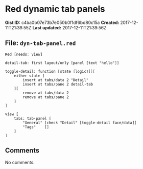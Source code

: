 # Red dynamic tab panels

**Gist ID:** c4ba0b07e73b7e050b0f1df6bd80c15a
**Created:** 2017-12-11T21:39:55Z
**Last updated:** 2017-12-11T21:39:56Z

## File: `dyn-tab-panel.red`

```Red
Red [needs: view]

detail-tab: first layout/only [panel [text "hello"]]

toggle-detail: function [state [logic!]][
    either state [
        insert at tabs/data 2 "Detail"
        insert at tabs/pane 2 detail-tab
    ][
        remove at tabs/data 2
        remove at tabs/pane 2
    ]
]

view [
    tabs: tab-panel [
        "General" [check "Detail" [toggle-detail face/data]]
        "Tags"    []
    ]
]

```

## Comments

No comments.
